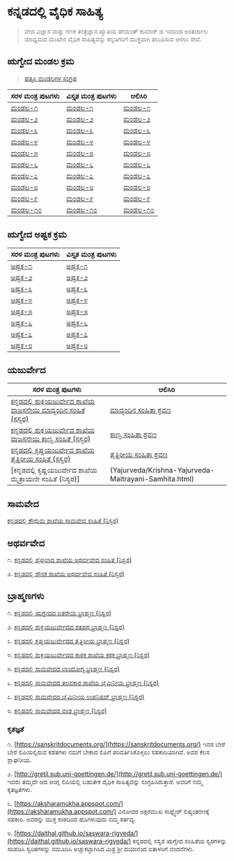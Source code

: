 # ಕನ್ನಡದಲ್ಲಿ ವೈಧಿಕ ಸಾಹಿತ್ಯ
> ವೇದ ವಿಜ್ಞಾನ ಮತ್ತು ಗಣಕ ತಂತ್ರಜ್ಞಾನ ಖ್ಯಾತಿಯ ಹೇಮಂತ್ ಕುಮಾರ್ ಜಿ ಇವರಿಂದ ಅಂತರ್ಜಾಲ ಮಾಧ್ಯಮದ ಮುಖೇನ ವೈಧಿಕ ಸಾಹಿತ್ಯವನ್ನು ಕನ್ನಡಿಗರಿಗೆ ಮುಕ್ತವಾಗಿ ತಲುಪಿಸುವ ಅಳಿಲು ಸೇವೆ.

## ಋಗ್ವೇದ ಮಂಡಲ ಕ್ರಮ

> [ಹತ್ತೂ ಮಂಡಲಗಳ ಸಂಗ್ರಹ](Rigveda/Mandala/Mandalas-1-10-kannada(Simple).html)
 
| ಸರಳ ಮಂತ್ರ ಪುಟಗಳು      | ವಿಸ್ತೃತ ಮಂತ್ರ ಪುಟಗಳು | ಆಲಿಸಿರಿ  |
| ----------- | ----------- | ----------- |
| [ಮಂಡಲ-೧](Rigveda/Mandala/Mandala-1-kannada(Simple).html) | [ಮಂಡಲ-೧](Rigveda/Mandala/Mandala-1-kannada(Detail).html) | [ಮಂಡಲ-೧](https://www.aurobindo.ru/workings/matherials/rigveda/audio_01.htm) |
| [ಮಂಡಲ-೨](Rigveda/Mandala/Mandala-2-kannada(Simple).html) | [ಮಂಡಲ-೨](Rigveda/Mandala/Mandala-2-kannada(Detail).html) | [ಮಂಡಲ-೨](https://www.aurobindo.ru/workings/matherials/rigveda/audio_02.htm) |
| [ಮಂಡಲ-೩](Rigveda/Mandala/Mandala-3-kannada(Simple).html) | [ಮಂಡಲ-೩](Rigveda/Mandala/Mandala-3-kannada(Detail).html) | [ಮಂಡಲ-೩](https://www.aurobindo.ru/workings/matherials/rigveda/audio_03.htm) |
| [ಮಂಡಲ-೪](Rigveda/Mandala/Mandala-4-kannada(Simple).html) | [ಮಂಡಲ-೪](Rigveda/Mandala/Mandala-4-kannada(Detail).html) | [ಮಂಡಲ-೪](https://www.aurobindo.ru/workings/matherials/rigveda/audio_04.htm) |
| [ಮಂಡಲ-೫](Rigveda/Mandala/Mandala-5-kannada(Simple).html) | [ಮಂಡಲ-೫](Rigveda/Mandala/Mandala-5-kannada(Detail).html) | [ಮಂಡಲ-೫](https://www.aurobindo.ru/workings/matherials/rigveda/audio_05.htm) |
| [ಮಂಡಲ-೬](Rigveda/Mandala/Mandala-6-kannada(Simple).html) | [ಮಂಡಲ-೬](Rigveda/Mandala/Mandala-6-kannada(Detail).html) | [ಮಂಡಲ-೬](https://www.aurobindo.ru/workings/matherials/rigveda/audio_06.htm) |
| [ಮಂಡಲ-೭](Rigveda/Mandala/Mandala-7-kannada(Simple).html) | [ಮಂಡಲ-೭](Rigveda/Mandala/Mandala-7-kannada(Detail).html) | [ಮಂಡಲ-೭](https://www.aurobindo.ru/workings/matherials/rigveda/audio_07.htm) |
| [ಮಂಡಲ-೮](Rigveda/Mandala/Mandala-8-kannada(Simple).html) | [ಮಂಡಲ-೮](Rigveda/Mandala/Mandala-8-kannada(Detail).html) | [ಮಂಡಲ-೮](https://www.aurobindo.ru/workings/matherials/rigveda/audio_08.htm) |
| [ಮಂಡಲ-೯](Rigveda/Mandala/Mandala-9-kannada(Simple).html) | [ಮಂಡಲ-೯](Rigveda/Mandala/Mandala-9-kannada(Detail).html) | [ಮಂಡಲ-೯](https://www.aurobindo.ru/workings/matherials/rigveda/audio_09.htm) |
| [ಮಂಡಲ-೧೦](Rigveda/Mandala/Mandala-10-kannada(Simple).html) | [ಮಂಡಲ-೧೦](Rigveda/Mandala/Mandala-10-kannada(Detail).html) | [ಮಂಡಲ-೧೦](https://www.aurobindo.ru/workings/matherials/rigveda/audio_10.htm) |

## ಋಗ್ವೇದ ಅಷ್ಟಕ ಕ್ರಮ

| ಸರಳ ಮಂತ್ರ ಪುಟಗಳು      | ವಿಸ್ತೃತ ಮಂತ್ರ ಪುಟಗಳು |
| ----------- | ----------- |
| [ಅಷ್ಟಕ-೧](Rigveda/Ashtaka/Ashtaka-1-kannada(Simple).html) | [ಅಷ್ಟಕ-೧](Rigveda/Ashtaka/Ashtaka-1-kannada(Detail).html) |
| [ಅಷ್ಟಕ-೨](Rigveda/Ashtaka/Ashtaka-2-kannada(Simple).html) | [ಅಷ್ಟಕ-೨](Rigveda/Ashtaka/Ashtaka-2-kannada(Detail).html) |
| [ಅಷ್ಟಕ-೩](Rigveda/Ashtaka/Ashtaka-3-kannada(Simple).html) | [ಅಷ್ಟಕ-೩](Rigveda/Ashtaka/Ashtaka-3-kannada(Detail).html) |
| [ಅಷ್ಟಕ-೪](Rigveda/Ashtaka/Ashtaka-4-kannada(Simple).html) | [ಅಷ್ಟಕ-೪](Rigveda/Ashtaka/Ashtaka-4-kannada(Detail).html) |
| [ಅಷ್ಟಕ-೫](Rigveda/Ashtaka/Ashtaka-5-kannada(Simple).html) | [ಅಷ್ಟಕ-೫](Rigveda/Ashtaka/Ashtaka-5-kannada(Detail).html) |
| [ಅಷ್ಟಕ-೬](Rigveda/Ashtaka/Ashtaka-6-kannada(Simple).html) | [ಅಷ್ಟಕ-೬](Rigveda/Ashtaka/Ashtaka-6-kannada(Detail).html) |
| [ಅಷ್ಟಕ-೭](Rigveda/Ashtaka/Ashtaka-7-kannada(Simple).html) | [ಅಷ್ಟಕ-೭](Rigveda/Ashtaka/Ashtaka-7-kannada(Detail).html) |
| [ಅಷ್ಟಕ-೮](Rigveda/Ashtaka/Ashtaka-8-kannada(Simple).html) | [ಅಷ್ಟಕ-೮](Rigveda/Ashtaka/Ashtaka-8-kannada(Detail).html) |

## ಯಜುರ್ವೇದ

| ಸರಳ ಮಂತ್ರ ಪುಟಗಳು | ಆಲಿಸಿರಿ |
| ----------- | ----------- |
| [ಕನ್ನಡದಲ್ಲಿ ಶುಕ್ಲಯಜುರ್ವೇದ ಶಾಖೆಯ ವಾಜಸನೇಯಿ ಮಾಧ್ಯಂದಿನ ಸಂಹಿತೆ (ಸಸ್ವರ)](Yajurveda/Shukla-Yajurveda-Maadhyandina-Samhita.html) | [ಮಾಧ್ಯಂದಿನ  ಸಂಹಿತಾ ಶ್ರವಣ](http://vedicheritage.gov.in/samhitas/yajurveda/vajasaneyi-kanva-samhita/) |
| [ಕನ್ನಡದಲ್ಲಿ ಶುಕ್ಲಯಜುರ್ವೇದ ಶಾಖೆಯ ವಾಜಸನೇಯಿ ಕಾಣ್ವ ಸಂಹಿತೆ (ಸಸ್ವರ)](Yajurveda/Shukla-Yajurveda-Kaanva-Samhita.html) | [ಕಾಣ್ವ  ಸಂಹಿತಾ ಶ್ರವಣ](http://vedicheritage.gov.in/samhitas/yajurveda/vajasaneyi-kanva-samhita/) |
| [ಕನ್ನಡದಲ್ಲಿ ಕೃಷ್ಣಯಜುರ್ವೇದ ಶಾಖೆಯ ತೈತ್ತಿರೀಯ  ಸಂಹಿತೆ (ಸಸ್ವರ)](Yajurveda/Krishna-Yajurveda-Taittiriya-Samhita.html) | [ತೈತ್ತಿರೀಯ  ಸಂಹಿತಾ ಶ್ರವಣ](http://vedicheritage.gov.in/samhitas/yajurveda/krishna-yajurveda/taittiriya-samhita/) |
| [ಕನ್ನಡದಲ್ಲಿ ಕೃಷ್ಣಯಜುರ್ವೇದ ಶಾಖೆಯ ಮೈತ್ರಾಯಣೀ ಸಂಹಿತೆ (ನಿಸ್ವರ)] |  (Yajurveda/Krishna-Yajurveda-Maitrayani-Samhita.html) | |

## ಸಾಮವೇದ

[ಕನ್ನಡದಲ್ಲಿ ಕೌಥುಮ ಶಾಖೆಯ ಸಾಮವೇದ ಸಂಹಿತೆ (ನಿಸ್ವರ)](Saama/Saama-Kauthuma-Samhita.html)

## ಅಥರ್ವವೇದ

೧. [ಕನ್ನಡದಲ್ಲಿ ಪೈಪ್ಪಲಾದ ಶಾಖೆಯ ಅಥರ್ವವೇದ ಸಂಹಿತೆ (ನಿಸ್ವರ)](Atharva/Atharva-Paippalaada-Samhita-Niswara.html)

೨. [ಕನ್ನಡದಲ್ಲಿ ಶೌನಕ ಶಾಖೆಯ ಅಥರ್ವವೇದ ಸಂಹಿತೆ (ನಿಸ್ವರ)](Atharva/Atharva-Shaunaka-Samhita-Niswara.html)

## ಬ್ರಾಹ್ಮಣಗಳು

೧. [ಕನ್ನಡದಲ್ಲಿ ಋಗ್ವೇದದ ಐತರೇಯ ಬ್ರಾಹ್ಮಣ (ನಿಸ್ವರ)](Brahmanas/Aitareya_Brahmana_Kannada.html)

೨. [ಕನ್ನಡದಲ್ಲಿ ಶುಕ್ಲಯಜುರ್ವೇದದ ಶತಪಥ ಬ್ರಾಹ್ಮಣ (ನಿಸ್ವರ)](Brahmanas/Shatapatha_Brahmana_Kannada.html)

೩. [ಕನ್ನಡದಲ್ಲಿ ಕೃಷ್ಣಯಜುರ್ವೇದದ ತೈತ್ತಿರೀಯ ಬ್ರಾಹ್ಮಣ (ನಿಸ್ವರ)](Brahmanas/Taittiriya_Brahmana_Kannada.html)

೪. [ಕನ್ನಡದಲ್ಲಿ ಶುಕ್ಲಯಜುರ್ವೇದದ ಕಾಠಕ ಶಾಖೆಯ ಕಠಕ ಬ್ರಾಹ್ಮಣ (ನಿಸ್ವರ)](Brahmanas/Kataka_Brahmana_Kannada.html)

೫. [ಕನ್ನಡದಲ್ಲಿ ಸಾಮವೇದದ ಛಾಂದೋಗ್ಯ ಬ್ರಾಹ್ಮಣ (ನಿಸ್ವರ)](Brahmanas/Chandogya_Brahmana_Kannada.html)

೬. [ಕನ್ನಡದಲ್ಲಿ ಸಾಮವೇದದ ತಲವಕಾರ ಶಾಖೆಯ  ಜೈಮಿನೀಯ ಬ್ರಾಹ್ಮಣ (ನಿಸ್ವರ)](Brahmanas/Jaiminiya_Talavakara_Brahmana_Kannada.html)

೭. [ಕನ್ನಡದಲ್ಲಿ ಸಾಮವೇದದ  ಜೈಮಿನೀಯ ಉಪನಿಷದ್ ಬ್ರಾಹ್ಮಣ (ನಿಸ್ವರ)](Brahmanas/Jaiminiya_Upanishad_Brahmana_Kannada.html)

೮. [ಕನ್ನಡದಲ್ಲಿ ಸಾಮವೇದದ ವಂಶ ಬ್ರಾಹ್ಮಣ (ನಿಸ್ವರ)](Brahmanas/Vamsha_Brahmana_Kannada.html)

### ಕೃತಜ್ಞತೆ

೧. [https://sanskritdocuments.org/](https://sanskritdocuments.org/) ಇವರ ಬೇರೆ ಬೇರೆ ಲಿಪಿಯಲ್ಲಿರುವ ಕಡತಗಳು ನಮಗೆ ಬೇಕಾದ ಲಿಪಿಗೆ ಪರಿವರ್ತಿಸಿಕೊಳ್ಳಲು ಸಹಕಾರಿಯಾಗಿವೆ. ಅವರ ಕೆಲಸ ಶ್ಲಾಘನೀಯ.

೨. [http://gretil.sub.uni-goettingen.de/](http://gretil.sub.uni-goettingen.de/) ಇವರು ತಮ್ಮದೇ ಆದ ಆಂಗ್ಲ ಲಿಪಿಯಲ್ಲಿ ಬಹುತೇಕ ವೈಧಿಕ ಸಾಹಿತ್ಯವನ್ನು ಸಂಗ್ರಹಿಸಿರುತ್ತಾರೆ. ಅವರಿಗೆ ನಮ್ಮ ಕೃತಜ್ಞತೆಗಳು.

೩. [https://aksharamukha.appspot.com/](https://aksharamukha.appspot.com/) ವಿನೋದರ ಅಕ್ಷರಮುಖ ಸಾಫ್ಟ್ವೇರ್ ಲಿಪ್ಯಂತರಣಕ್ಕೆ ಸಹಕಾರಿ. ಅವರನ್ನು ಮುಕ್ತ ಕಂಠದಿಂದ ಹೊಗಳುವುದು ನಮ್ಮ ಕರ್ತವ್ಯ.

೪. [https://daithal.github.io/saswara-rigveda/](https://daithal.github.io/saswara-rigveda/) ಕನ್ನಡದಲ್ಲಿ ಸಸ್ವರ ಋಗ್ವೇದ ಸಂಹಿತೆಯ ಸ್ವರಗಳನ್ನು ಸರಿಪಡಿಸಿ ಸ್ವರಿತಗಳನ್ನು ನಮೂದಿಸಿ ಅಚ್ಚುಕಟ್ಟಾಗಿಸಿದ ಮಿತ್ರ ಶ್ರೀ ದಯಾನಂದ ಐತಾಳರಿಗೆ ವಂದನೆಗಳು.

